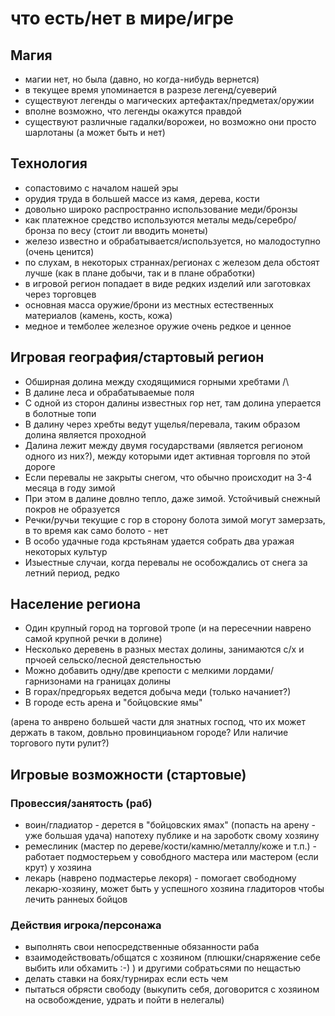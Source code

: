# что есть/нет в мире/игре

## Магия

* магии нет, но была (давно, но когда-нибудь вернется)
* в текущее время упоминается в разрезе легенд/суеверий
* существуют легенды о магических артефактах/предметах/оружии
* вполне возможно, что легенды окажутся правдой
* существуют различные гадалки/ворожеи, но возможно они просто шарлотаны (а может быть и нет)

## Технология

* сопастовимо с началом нашей эры
* орудия труда в большей массе из камя, дерева, кости
* довольно широко распространно использование меди/бронзы
* как платежное средство используются металы медь/серебро/бронза по весу (стоит ли вводить монеты)
* железо известно и обрабатывается/используется, но малодоступно (очень ценится)
* по слухам, в некоторых страннах/регионах c железом дела обстоят лучше (как в плане добычи, так и в плане обработки)
* в игровой регион попадает в виде редких изделий или заготовках через торговцев
* основная масса оружие/брони из местных естественных материалов (камень, кость, кожа)
* медное и темболее железное оружие очень редкое и ценное


## Игровая география/стартовый регион

* Обширная долина между сходящимися горными хребтами /\
* В далине леса и обрабатываемые поля
* С одной из сторон далины известных гор нет, там долина уперается в болотные топи
* В далину через хребты ведут ущелья/перевала, таким образом долина является проходной
* Далина лежит между двумя государствами (является регионом одного из них?), между которыми идет активная торговля по этой дороге
* Если перевалы не закрыты снегом, что обычно происходит на 3-4 месяца в году зимой
* При этом в далине довлно тепло, даже зимой. Устойчивый снежный покров не образуется
* Речки/ручьи текущие с гор в сторону болота зимой могут замерзать, в то время как само болото - нет
* В особо удачные года крстьянам удается собрать два уражая некоторых культур
* Изыестные случаи, когда перевалы не особождались от снега за летний период, редко

## Население региона

* Один крупный город на торговой тропе (и на пересечнии наврено самой крупной речки в долине)
* Несколько деревень в разных местах долины, занимаются с/х и прчоей сельско/лесной деястельностью
* Можно добавить одну/две крепости с мелкими лордами/гарнизонами на границах долины
* В горах/предгорьях ведется добыча меди (только начаниет?)
* В городе есть арена и "бойцовские ямы"

(арена то анврено большей части для знатных господ, что их может держать в таком, довльно провинциаьном городе? Или наличие торгового пути рулит?)

## Игровые возможности (стартовые)

### Провессия/занятость (раб)

* воин/гладиатор - дерется в "бойцовских ямах" (попасть на арену - уже большая удача) напотеху публике и на зароботк свому хозяину
* ремеслиник (мастер по дереве/кости/камню/металлу/коже и т.п.) - работает подмостерьем у совобдного мастера или мастером (если крут) у хозяина
* лекарь (наврено подмастерье лекоря) - помогает свободному лекарю-хозяину, может быть у успешного хозяина гладиторов чтобы лечить раннеых бойцов

### Действия игрока/персонажа

* выполнять свои непосредственные обязанности раба
* взаимодействовать/общатся с хозяином (плюшки/снаряжение себе выбить или обхамить :-) ) и другими собратьсями по нещастью
* делать ставки на боях/турнирах если есть чем
* пытаться обрясти свободу (выкупить себя, договорится с хозяином на освобождение, удрать и пойти в нелегалы)

